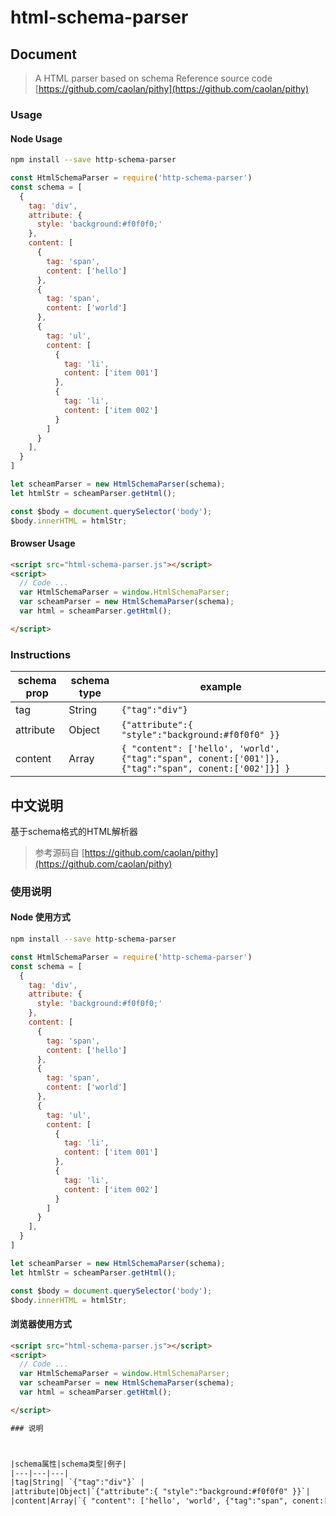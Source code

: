# html-schema-parser

## Document

> A HTML parser based on schema
> Reference source code [https://github.com/caolan/pithy](https://github.com/caolan/pithy)

### Usage

#### Node Usage

```sh
npm install --save http-schema-parser
```

```js
const HtmlSchemaParser = require('http-schema-parser')
const schema = [
  {
    tag: 'div',
    attribute: {
      style: 'background:#f0f0f0;'
    },
    content: [
      {
        tag: 'span',
        content: ['hello']
      },
      {
        tag: 'span',
        content: ['world']
      },
      {
        tag: 'ul',
        content: [
          {
            tag: 'li',
            content: ['item 001']
          },
          {
            tag: 'li',
            content: ['item 002']
          }
        ]
      }
    ],
  }
]

let scheamParser = new HtmlSchemaParser(schema);
let htmlStr = scheamParser.getHtml();

const $body = document.querySelector('body');
$body.innerHTML = htmlStr;
```

#### Browser Usage
```html
<script src="html-schema-parser.js"></script>
<script>
  // Code ...
  var HtmlSchemaParser = window.HtmlSchemaParser;
  var scheamParser = new HtmlSchemaParser(schema);
  var html = scheamParser.getHtml();

</script>
```

### Instructions



|schema prop|schema type|example|
|---|---|---|
|tag|String| `{"tag":"div"}` |
|attribute|Object|`{"attribute":{ "style":"background:#f0f0f0" }}`|
|content|Array|`{ "content": ['hello', 'world', {"tag":"span", conent:['001']}, {"tag":"span", conent:['002']}] }`|

## 中文说明


>
基于schema格式的HTML解析器
> 参考源码自 [https://github.com/caolan/pithy](https://github.com/caolan/pithy)

### 使用说明

#### Node 使用方式

```sh
npm install --save http-schema-parser
```

```js
const HtmlSchemaParser = require('http-schema-parser')
const schema = [
  {
    tag: 'div',
    attribute: {
      style: 'background:#f0f0f0;'
    },
    content: [
      {
        tag: 'span',
        content: ['hello']
      },
      {
        tag: 'span',
        content: ['world']
      },
      {
        tag: 'ul',
        content: [
          {
            tag: 'li',
            content: ['item 001']
          },
          {
            tag: 'li',
            content: ['item 002']
          }
        ]
      }
    ],
  }
]

let scheamParser = new HtmlSchemaParser(schema);
let htmlStr = scheamParser.getHtml();

const $body = document.querySelector('body');
$body.innerHTML = htmlStr;
```

#### 浏览器使用方式
```html
<script src="html-schema-parser.js"></script>
<script>
  // Code ...
  var HtmlSchemaParser = window.HtmlSchemaParser;
  var scheamParser = new HtmlSchemaParser(schema);
  var html = scheamParser.getHtml();

</script>

### 说明



|schema属性|schema类型|例子|
|---|---|---|
|tag|String| `{"tag":"div"}` |
|attribute|Object|`{"attribute":{ "style":"background:#f0f0f0" }}`|
|content|Array|`{ "content": ['hello', 'world', {"tag":"span", conent:['001']}, {"tag":"span", conent:['002']}] }`|




